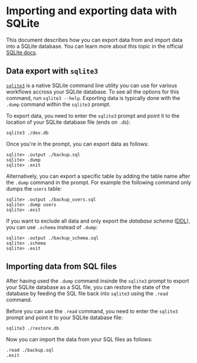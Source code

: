 # Importing and exporting data with SQLite

This document describes how you can export data from and import data into a SQLite database. You can learn more about this topic in the official [SQLite docs](https://www.sqlitetutorial.net/sqlite-dump/).

## Data export with `sqlite3`

[`sqlite3`](https://www.sqlite.org/cli.html) is a native SQLite command line utility you can use for various workflows accross your SQLite database. To see all the options for this command, run `sqlite3 --help`. Exporting data is typically done with the `.dump` command within the `sqlite3` prompt.

To export data, you need to enter the `sqlite3` prompt and point it to the location of your SQLite database file (ends on `.db`):

```
sqlite3 ./dev.db
```

Once you're in the prompt, you can export data as follows:

```
sqlite> .output ./backup.sql
sqlite> .dump
sqlite> .exit
```

Alternatively, you can export a specific table by adding the table name after the `.dump` command in the prompt. For example the following command only dumps the `users` table:

```
sqlite> .output ./backup_users.sql
sqlite> .dump users
sqlite> .exit
```

If you want to exclude all data and only export the _database schema_ ([DDL](https://en.wikipedia.org/wiki/Data_definition_language)), you can use `.schema` instead of `.dump`:

```
sqlite> .output ./backup_schema.sql
sqlite> .schema
sqlite> .exit
```

## Importing data from SQL files

After having used the `.dump` command insinde the `sqlite3` prompt to export your SQLite database as a SQL file, you can restore the state of the database by feeding the SQL file back into `sqlite3` using the `.read` command.

Before you can use the `.read` command, you need to enter the `sqlite3` prompt and point it to your SQLite database file:

```
sqlite3 ./restore.db
```

Now you can import the data from your SQL files as follows:

```
.read ./backup.sql
.exit
```
